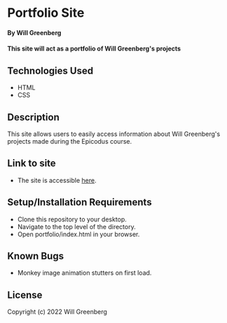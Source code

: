 # Portfolio Site

#### By **Will Greenberg**

#### This site will act as a portfolio of Will Greenberg's projects

## Technologies Used

* HTML
* CSS

## Description

This site allows users to easily access information about Will Greenberg's projects made during the Epicodus course.

## Link to site

* The site is accessible [here](https://www.mud2009.github.io/portfolio.html).

## Setup/Installation Requirements

* Clone this repository to your desktop.
* Navigate to the top level of the directory.
* Open portfolio/index.html in your browser.

## Known Bugs

* Monkey image animation stutters on first load.

## License

Copyright (c) 2022 Will Greenberg
